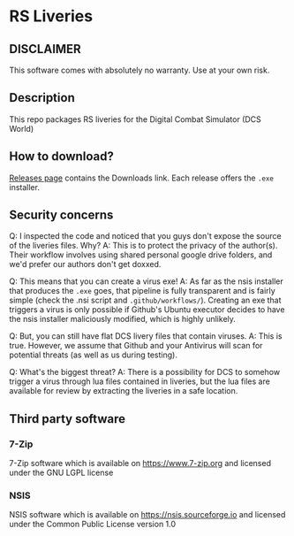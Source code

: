 # RS Liveries

## DISCLAIMER
This software comes with absolutely no warranty. Use at your own risk.

## Description
This repo packages RS liveries for the Digital Combat Simulator (DCS World)

## How to download?
[Releases page](../../releases) contains the Downloads link. Each release offers the `.exe` installer.

## Security concerns

Q: I inspected the code and noticed that you guys don't expose the source of the liveries files. Why?
A: This is to protect the privacy of the author(s). Their workflow involves using shared personal google drive folders, and we'd prefer our authors don't get doxxed.

Q: This means that you can create a virus exe!
A: As far as the nsis installer that produces the `.exe` goes, that pipeline is fully transparent and is fairly simple (check the .nsi script and `.github/workflows/`). Creating an exe that triggers a virus is only possible if Github's Ubuntu executor decides to have the nsis installer maliciously modified, which is highly unlikely.

Q: But, you can still have flat DCS livery files that contain viruses.
A: This is true. However, we assume that Github and your Antivirus will scan for potential threats (as well as us during testing).

Q: What's the biggest threat?
A: There is a possibility for DCS to somehow trigger a virus through lua files contained in liveries, but the lua files are available for review by extracting the liveries in a safe location.

## Third party software

### 7-Zip
7-Zip software which is available on https://www.7-zip.org and licensed under the GNU LGPL license

### NSIS
NSIS software which is available on https://nsis.sourceforge.io and licensed under the Common Public License version 1.0
